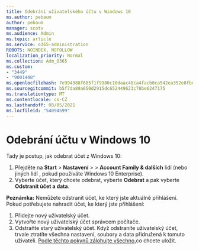 ```yaml
---
title: Odebrání uživatelského účtu v Windows 10
ms.author: pebaum
author: pebaum
manager: scotv
ms.audience: Admin
ms.topic: article
ms.service: o365-administration
ROBOTS: NOINDEX, NOFOLLOW
localization_priority: Normal
ms.collection: Adm_O365
ms.custom:
- "3449"
- "9001448"
ms.openlocfilehash: 7e994388f685f1f9980c10daac48ca4facb0ca542ea352e8fbd31bf451cff305
ms.sourcegitcommit: b5f7da89a650d2915dc652449623c78be6247175
ms.translationtype: MT
ms.contentlocale: cs-CZ
ms.lasthandoff: 08/05/2021
ms.locfileid: "54094599"
---
```

# <a name="remove-an-account-in-windows-10"></a>Odebrání účtu v Windows 10

Tady je postup, jak odebrat účet z Windows 10:

1. Přejděte na **Start**  >  **Nastavení**  >    >  **Account Family & dalších** lidí (nebo jiných lidí , pokud používáte Windows 10 Enterprise).
2. Vyberte účet, který chcete odebrat, vyberte **Odebrat** a pak vyberte **Odstranit účet a data**.
 
**Poznámka:** Nemůžete odstranit účet, ke který jste aktuálně přihlášení.  Pokud potřebujete nahradit účet, ke který jste přihlášení:

1. Přidejte nový uživatelský účet.
2. Vytvořte nový uživatelský účet správcem počítače.
3. Odstraňte starý uživatelský účet. Když odstraníte uživatelský účet, trvale ztratíte všechna nastavení, soubory a data přidružená k tomuto uživateli. [Podle těchto pokynů zálohujte všechno,](https://support.microsoft.com/help/4027408/windows-10-backup-and-restore)co chcete uložit.